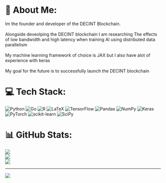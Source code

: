 # 🤗 About Me:
Im the founder and developer of the DECINT Blockchain.<br><br>Alongside deveolping the DECINT blockchain I am researching  The effects of low bandwidth and high latency when training AI using distributed data parallelism<br><br>My machine learning framework of choice is JAX but I also have alot of experience with keras<br><br>My goal for the future is to successfully launch the DECINT blockchain


# 💻 Tech Stack:
![Python](https://img.shields.io/badge/python-3670A0?style=for-the-badge&logo=python&logoColor=ffdd54) ![Go](https://img.shields.io/badge/go-%2300ADD8.svg?style=for-the-badge&logo=go&logoColor=white) ![R](https://img.shields.io/badge/r-%23276DC3.svg?style=for-the-badge&logo=r&logoColor=white) ![LaTeX](https://img.shields.io/badge/latex-%23008080.svg?style=for-the-badge&logo=latex&logoColor=white) ![TensorFlow](https://img.shields.io/badge/TensorFlow-%23FF6F00.svg?style=for-the-badge&logo=TensorFlow&logoColor=white) ![Pandas](https://img.shields.io/badge/pandas-%23150458.svg?style=for-the-badge&logo=pandas&logoColor=white) ![NumPy](https://img.shields.io/badge/numpy-%23013243.svg?style=for-the-badge&logo=numpy&logoColor=white) ![Keras](https://img.shields.io/badge/Keras-%23D00000.svg?style=for-the-badge&logo=Keras&logoColor=white) ![PyTorch](https://img.shields.io/badge/PyTorch-%23EE4C2C.svg?style=for-the-badge&logo=PyTorch&logoColor=white) ![scikit-learn](https://img.shields.io/badge/scikit--learn-%23F7931E.svg?style=for-the-badge&logo=scikit-learn&logoColor=white) ![SciPy](https://img.shields.io/badge/SciPy-%230C55A5.svg?style=for-the-badge&logo=scipy&logoColor=%white)
# 📊 GitHub Stats:
![](https://github-readme-stats.vercel.app/api?username=mayfieldmobster&theme=dark&hide_border=true&include_all_commits=false&count_private=true)<br/>
![](https://github-readme-streak-stats.herokuapp.com/?user=mayfieldmobster&theme=dark&hide_border=true)<br/>
![](https://github-readme-stats.vercel.app/api/top-langs/?username=mayfieldmobster&theme=dark&hide_border=true&include_all_commits=false&count_private=true&layout=compact)

---
[![](https://visitcount.itsvg.in/api?id=mayfieldmobster&icon=0&color=8)](https://visitcount.itsvg.in)


